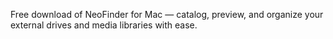 Free download of NeoFinder for Mac — catalog, preview, and organize your external drives and media libraries with ease.
